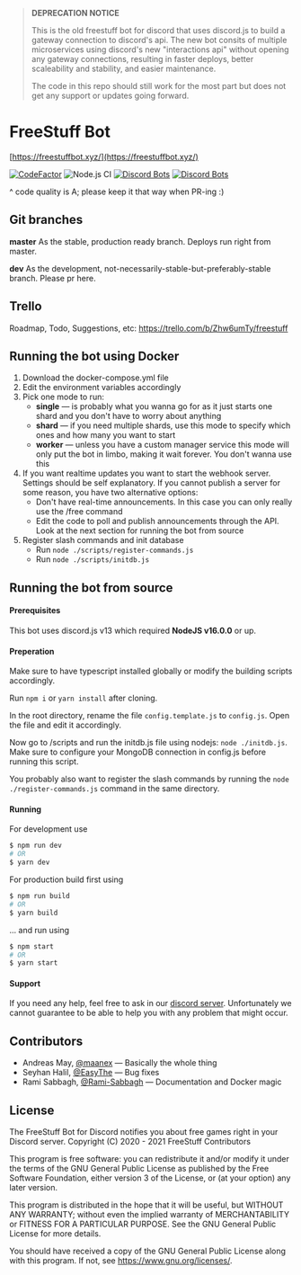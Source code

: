 
> **DEPRECATION NOTICE**
>
> This is the old freestuff bot for discord that uses discord.js to build a gateway connection to discord's api. The new bot consits of multiple microservices using discord's new "interactions api" without opening any gateway connections, resulting in faster deploys, better scaleability and stability, and easier maintenance.
>
> The code in this repo should still work for the most part but does not get any support or updates going forward.


# FreeStuff Bot

[https://freestuffbot.xyz/](https://freestuffbot.xyz/)

[![CodeFactor](https://www.codefactor.io/repository/github/freestuffbot/discord/badge)](https://www.codefactor.io/repository/github/freestuffbot/discord)
![Node.js CI](https://github.com/TudeTeam/freestuff-bot/workflows/Node.js%20CI/badge.svg)
[![Discord Bots](https://top.gg/api/widget/status/672822334641537041.svg)](https://top.gg/bot/672822334641537041)
[![Discord Bots](https://top.gg/api/widget/servers/672822334641537041.svg?noavatar=true)](https://top.gg/bot/672822334641537041)

^ code quality is A; please keep it that way when PR-ing :)

## Git branches

**master** As the stable, production ready branch. Deploys run right from master.

**dev** As the development, not-necessarily-stable-but-preferably-stable branch. Please pr here.

## Trello

Roadmap, Todo, Suggestions, etc: https://trello.com/b/Zhw6umTy/freestuff

## Running the bot using Docker

1. Download the docker-compose.yml file
2. Edit the environment variables accordingly
3. Pick one mode to run:
   * **single** — is probably what you wanna go for as it just starts one shard and you don't have to worry about anything
   * **shard** — if you need multiple shards, use this mode to specify which ones and how many you want to start
   * **worker** — unless you have a custom manager service this mode will only put the bot in limbo, making it wait forever. You don't wanna use this
4. If you want realtime updates you want to start the webhook server. Settings should be self explanatory. If you cannot publish a server for some reason, you have two alternative options:
   * Don't have real-time announcements. In this case you can only really use the /free command
   * Edit the code to poll and publish announcements through the API. Look at the next section for running the bot from source
5. Register slash commands and init database
   * Run `node ./scripts/register-commands.js`
   * Run `node ./scripts/initdb.js`


## Running the bot from source

#### Prerequisites

This bot uses discord.js v13 which required **NodeJS v16.0.0** or up.

#### Preperation

Make sure to have typescript installed globally or modify the building scripts accordingly.

Run `npm i` or `yarn install` after cloning.

In the root directory, rename the file `config.template.js` to `config.js`. Open the file and edit it accordingly.

Now go to /scripts and run the initdb.js file using nodejs: `node ./initdb.js`. Make sure to configure your MongoDB connection in config.js before running this script.

You probably also want to register the slash commands by running the `node ./register-commands.js` command in the same directory.

#### Running

For development use
```sh
$ npm run dev
# OR
$ yarn dev
```

For production build first using
```sh
$ npm run build
# OR
$ yarn build
```

... and run using

```sh
$ npm start
# OR
$ yarn start
```

#### Support

If you need any help, feel free to ask in our [discord server](https://freestuffbot.xyz/discord). Unfortunately we cannot guarantee to be able to help you with any problem that might occur.


## Contributors

* Andreas May, [@maanex](https://github.com/maanex) — Basically the whole thing
* Seyhan Halil, [@EasyThe](https://github.com/EasyThe) — Bug fixes
* Rami Sabbagh, [@Rami-Sabbagh](https://github.com/Rami-Sabbagh) — Documentation and Docker magic


## License

The FreeStuff Bot for Discord notifies you about free games right in your Discord server.
Copyright (C) 2020 - 2021 FreeStuff Contributors

This program is free software: you can redistribute it and/or modify
it under the terms of the GNU General Public License as published by
the Free Software Foundation, either version 3 of the License, or
(at your option) any later version.

This program is distributed in the hope that it will be useful,
but WITHOUT ANY WARRANTY; without even the implied warranty of
MERCHANTABILITY or FITNESS FOR A PARTICULAR PURPOSE.  See the
GNU General Public License for more details.

You should have received a copy of the GNU General Public License
along with this program.  If not, see <https://www.gnu.org/licenses/>.